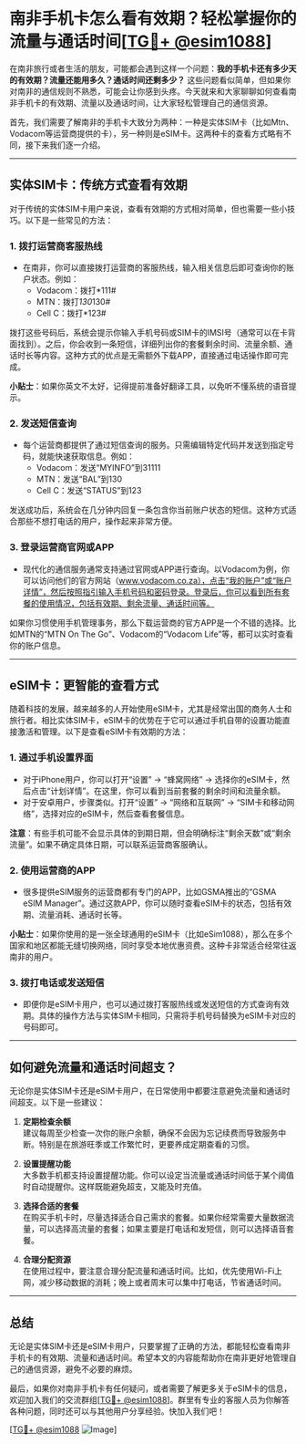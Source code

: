 # 南非手机卡怎么看有效期？轻松掌握你的流量与通话时间[[TG💪+ @esim1088](https://t.me/s/esim1088)]

在南非旅行或者生活的朋友，可能都会遇到这样一个问题：**我的手机卡还有多少天的有效期？流量还能用多久？通话时间还剩多少？** 这些问题看似简单，但如果你对南非的通信规则不熟悉，可能会让你感到头疼。今天就来和大家聊聊如何查看南非手机卡的有效期、流量以及通话时间，让大家轻松管理自己的通信资源。

首先，我们需要了解南非的手机卡大致分为两种：一种是实体SIM卡（比如Mtn、Vodacom等运营商提供的卡），另一种则是eSIM卡。这两种卡的查看方式略有不同，接下来我们逐一介绍。

---

## 实体SIM卡：传统方式查看有效期

对于传统的实体SIM卡用户来说，查看有效期的方式相对简单，但也需要一些小技巧。以下是一些常见的方法：

### 1. **拨打运营商客服热线**
   - 在南非，你可以直接拨打运营商的客服热线，输入相关信息后即可查询你的账户状态。例如：
     - Vodacom：拨打*111#
     - MTN：拨打*130*130#
     - Cell C：拨打*123#

   拨打这些号码后，系统会提示你输入手机号码或SIM卡的IMSI号（通常可以在卡背面找到）。之后，你会收到一条短信，详细列出你的套餐剩余时间、流量余额、通话时长等内容。这种方式的优点是无需额外下载APP，直接通过电话操作即可完成。

   **小贴士**：如果你英文不太好，记得提前准备好翻译工具，以免听不懂系统的语音提示。

### 2. **发送短信查询**
   - 每个运营商都提供了通过短信查询的服务。只需编辑特定代码并发送到指定号码，就能快速获取信息。例如：
     - Vodacom：发送“MYINFO”到31111
     - MTN：发送“BAL”到130
     - Cell C：发送“STATUS”到123

   发送成功后，系统会在几分钟内回复一条包含你当前账户状态的短信。这种方式适合那些不想打电话的用户，操作起来非常方便。

### 3. **登录运营商官网或APP**
   - 现代化的通信服务通常支持通过官网或APP进行查询。以Vodacom为例，你可以访问他们的官方网站（www.vodacom.co.za），点击“我的账户”或“账户详情”，然后按照指引输入手机号码和密码登录。登录后，你可以看到所有套餐的使用情况，包括有效期、剩余流量、通话时间等。

   如果你习惯使用手机管理事务，那么下载运营商的官方APP是一个不错的选择。比如MTN的“MTN On The Go”、Vodacom的“Vodacom Life”等，都可以实时查看你的账户信息。

---

## eSIM卡：更智能的查看方式

随着科技的发展，越来越多的人开始使用eSIM卡，尤其是经常出国的商务人士和旅行者。相比实体SIM卡，eSIM卡的优势在于它可以通过手机自带的设置功能直接激活和管理。以下是查看eSIM卡有效期的方法：

### 1. **通过手机设置界面**
   - 对于iPhone用户，你可以打开“设置” -> “蜂窝网络” -> 选择你的eSIM卡，然后点击“计划详情”。在这里，你可以看到当前套餐的剩余时间和流量余额。
   - 对于安卓用户，步骤类似。打开“设置” -> “网络和互联网” -> “SIM卡和移动网络”，选择对应的eSIM卡，然后查看套餐信息。

   **注意**：有些手机可能不会显示具体的到期日期，但会明确标注“剩余天数”或“剩余流量”。如果不确定具体日期，可以联系运营商客服确认。

### 2. **使用运营商的APP**
   - 很多提供eSIM服务的运营商都有专门的APP，比如GSMA推出的“GSMA eSIM Manager”。通过这款APP，你可以随时查看eSIM卡的状态，包括有效期、流量消耗、通话时长等。

   **小贴士**：如果你使用的是一张全球通用的eSIM卡（比如eSim1088），那么在多个国家和地区都能无缝切换网络，同时享受本地优惠资费。这种卡非常适合经常往返南非的用户。

### 3. **拨打电话或发送短信**
   - 即便你是eSIM卡用户，也可以通过拨打客服热线或发送短信的方式查询有效期。具体的操作方法与实体SIM卡相同，只需将手机号码替换为eSIM卡对应的号码即可。

---

## 如何避免流量和通话时间超支？

无论你是实体SIM卡还是eSIM卡用户，在日常使用中都要注意避免流量和通话时间超支。以下是一些建议：

1. **定期检查余额**  
   建议每周至少检查一次你的账户余额，确保不会因为忘记续费而导致服务中断。特别是在旅游旺季或工作繁忙时，更要养成定期查看的习惯。

2. **设置提醒功能**  
   大多数手机都支持设置提醒功能。你可以设定当流量或通话时间低于某个阈值时自动提醒你。这样既能避免超支，又能及时充值。

3. **选择合适的套餐**  
   在购买手机卡时，尽量选择适合自己需求的套餐。如果你经常需要大量数据流量，可以选择高流量的套餐；如果主要是打电话和发短信，则可以选择语音套餐。

4. **合理分配资源**  
   在使用过程中，要注意合理分配流量和通话时间。比如，优先使用Wi-Fi上网，减少移动数据的消耗；晚上或者周末可以集中打电话，节省通话时间。

---

## 总结

无论是实体SIM卡还是eSIM卡用户，只要掌握了正确的方法，都能轻松查看南非手机卡的有效期、流量和通话时间。希望本文的内容能帮助你在南非更好地管理自己的通信资源，避免不必要的麻烦。

最后，如果你对南非手机卡有任何疑问，或者需要了解更多关于eSIM卡的信息，欢迎加入我们的交流群组[[TG💪+ @esim1088](https://t.me/s/esim1088)]。群里有专业的客服人员为你解答各种问题，同时还可以与其他用户分享经验。快加入我们吧！

[[TG💪+ @esim1088](https://t.me/s/esim1088) ![Image](https://i.postimg.cc/4NQfJmqS/Snipaste-2025-05-13-00-14-12.png)]